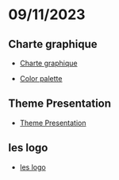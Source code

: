 # 09/11/2023

## Charte graphique 

- [Charte graphique](https://docs.google.com/document/d/1TxH5B4giFjSRZdeuJkkbnJxodS1SA89TWdl-VmsF1y4/edit?usp=sharing)
  
- [Color palette](https://color.adobe.com/fr/My-Color-Theme-color-theme-26fdde74-6d1f-4c97-bd0b-2310ae987f48/)


## Theme Presentation

- [Theme Presentation](https://docs.google.com/presentation/d/1AHisdGQxV1X01bE6JuezrekaY8Z3XGU5grMoVDqkgG8/edit?usp=sharing)


## les logo

- [les logo](https://docs.google.com/document/d/15msqt8pZ4e0yzKf_DqqmLNs7Z9uxfRY50hS1C7w-pI4/edit?usp=sharing)
